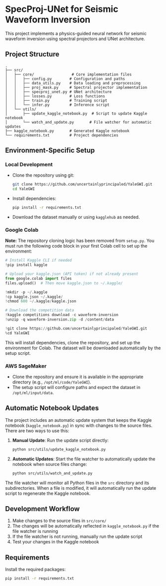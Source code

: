 # SpecProj-UNet for Seismic Waveform Inversion

This project implements a physics-guided neural network for seismic waveform inversion using spectral projectors and UNet architecture.

## Project Structure

```
.
├── src/
│   ├── core/                 # Core implementation files
│   │   ├── config.py        # Configuration and paths
│   │   ├── data_utils.py    # Data loading and preprocessing
│   │   ├── proj_mask.py     # Spectral projector implementation
│   │   ├── specproj_unet.py # UNet architecture
│   │   ├── losses.py        # Loss functions
│   │   ├── train.py         # Training script
│   │   └── infer.py         # Inference script
│   └── utils/
│       ├── update_kaggle_notebook.py  # Script to update Kaggle notebook
│       └── watch_and_update.py       # File watcher for automatic updates
├── kaggle_notebook.py       # Generated Kaggle notebook
└── requirements.txt         # Project dependencies
```

## Environment-Specific Setup

### Local Development
- Clone the repository using git:
  ```bash
  git clone https://github.com/uncertainlyprincipaled/YaleGWI.git
  cd YaleGWI
  ```
- Install dependencies:
  ```bash
  pip install -r requirements.txt
  ```
- Download the dataset manually or using `kagglehub` as needed.

### Google Colab
**Note:** The repository cloning logic has been removed from `setup.py`. You must run the following code block in your first Colab cell to set up the environment:

```python
# Install Kaggle CLI if needed
!pip install kaggle

# Upload your kaggle.json (API token) if not already present
from google.colab import files
files.upload()  # Then move kaggle.json to ~/.kaggle/

!mkdir -p ~/.kaggle
!cp kaggle.json ~/.kaggle/
!chmod 600 ~/.kaggle/kaggle.json

# Download the competition data
!kaggle competitions download -c waveform-inversion
!unzip -q waveform-inversion.zip -d /content/data

!git clone https://github.com/uncertainlyprincipaled/YaleGWI.git
%cd YaleGWI
```

This will install dependencies, clone the repository, and set up the environment for Colab. The dataset will be downloaded automatically by the setup script.

### AWS SageMaker
- Clone the repository and ensure it is available in the appropriate directory (e.g., `/opt/ml/code/YaleGWI`).
- The setup script will configure paths and expect the dataset in `/opt/ml/input/data`.

## Automatic Notebook Updates

The project includes an automatic update system that keeps the Kaggle notebook (`kaggle_notebook.py`) in sync with changes to the source files. There are two ways to use this:

1. **Manual Update**: Run the update script directly:
   ```bash
   python src/utils/update_kaggle_notebook.py
   ```

2. **Automatic Updates**: Start the file watcher to automatically update the notebook when source files change:
   ```bash
   python src/utils/watch_and_update.py
   ```

The file watcher will monitor all Python files in the `src` directory and its subdirectories. When a file is modified, it will automatically run the update script to regenerate the Kaggle notebook.

## Development Workflow

1. Make changes to the source files in `src/core/`
2. The changes will be automatically reflected in `kaggle_notebook.py` if the file watcher is running
3. If the file watcher is not running, manually run the update script
4. Test your changes in the Kaggle notebook

## Requirements

Install the required packages:
```bash
pip install -r requirements.txt
```


